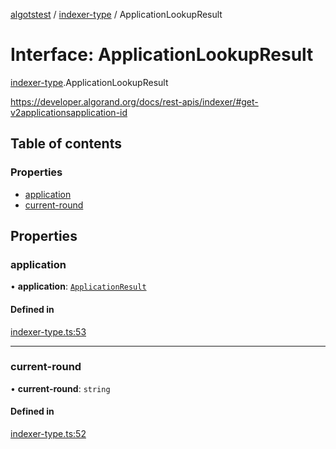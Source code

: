 [algotstest](../README.md) / [indexer-type](../modules/indexer_type.md) / ApplicationLookupResult

# Interface: ApplicationLookupResult

[indexer-type](../modules/indexer_type.md).ApplicationLookupResult

https://developer.algorand.org/docs/rest-apis/indexer/#get-v2applicationsapplication-id

## Table of contents

### Properties

- [application](indexer_type.ApplicationLookupResult.md#application)
- [current-round](indexer_type.ApplicationLookupResult.md#current-round)

## Properties

### application

• **application**: [`ApplicationResult`](indexer_type.ApplicationResult.md)

#### Defined in

[indexer-type.ts:53](https://github.com/algorandfoundation/algokit-utils-ts/blob/4edaa90/src/indexer-type.ts#L53)

___

### current-round

• **current-round**: `string`

#### Defined in

[indexer-type.ts:52](https://github.com/algorandfoundation/algokit-utils-ts/blob/4edaa90/src/indexer-type.ts#L52)
